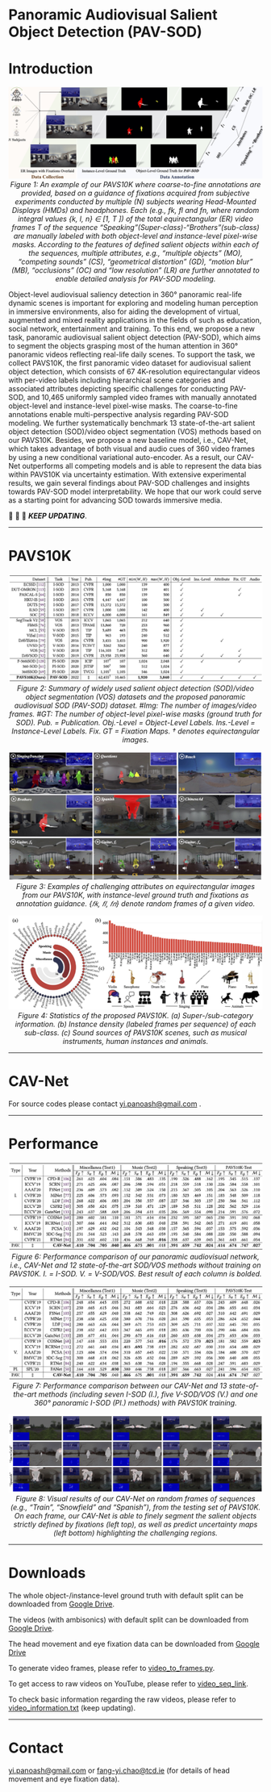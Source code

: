 # Panoramic Audiovisual Salient Object Detection (PAV-SOD)



# Introduction

<p align="center">
    <img src="./figures/fig_teaser.jpg"/> <br />
    <em> 
    Figure 1: An example of our PAVS10K where coarse-to-fine annotations are provided, based on a guidance of fixations acquired from subjective experiments conducted by multiple (N) subjects wearing Head-Mounted Displays (HMDs) and headphones. Each (e.g., fk, fl and fn, where random integral values {k, l, n} ∈ [1, T ]) of the total equirectangular (ER) video frames T of the sequence “Speaking”(Super-class)-“Brothers”(sub-class) are manually labeled with both object-level and instance-level pixel-wise masks. According to the features of defined salient objects within each of the sequences, multiple attributes, e.g., “multiple objects” (MO), “competing sounds” (CS), “geometrical distortion” (GD), “motion blur” (MB), “occlusions” (OC) and “low resolution” (LR) are further annotated to enable detailed analysis for PAV-SOD modeling.
    </em>
</p>

Object-level audiovisual saliency detection in 360° panoramic real-life dynamic scenes is important for exploring and modeling human perception in immersive environments, also for aiding the development of virtual, augmented and mixed reality applications in the fields of such as education, social network, entertainment and training. To this end, we propose a new task, panoramic audiovisual salient object detection (PAV-SOD), which aims to segment the objects grasping most of the human attention in 360° panoramic videos reflecting real-life daily scenes. To support the task, we collect PAVS10K, the first panoramic video dataset for audiovisual salient object detection, which consists of 67 4K-resolution equirectangular videos with per-video labels including hierarchical scene categories and associated attributes depicting specific challenges for conducting PAV-SOD, and 10,465 uniformly sampled video frames with manually annotated object-level and instance-level pixel-wise masks. The coarse-to-fine annotations enable multi-perspective analysis regarding PAV-SOD modeling. We further systematically benchmark 13 state-of-the-art salient object detection (SOD)/video object segmentation (VOS) methods based on our PAVS10K. Besides, we propose a new baseline model, i.e., CAV-Net, which takes advantage of both visual and audio cues of 360 video frames by using a new conditional variational auto-encoder. As a result, our CAV-Net outperforms all competing models and is able to represent the data bias within PAVS10K via uncertainty estimation. With extensive experimental results, we gain several findings about PAV-SOD challenges and insights towards PAV-SOD model interpretability. We hope that our work could serve as a starting point for advancing SOD towards immersive media.


:running: :running: :running: ***KEEP UPDATING***.

------

# PAVS10K

<p align="center">
    <img src="./figures/fig_related_datasets.jpg"/> <br />
    <em> 
    Figure 2: Summary of widely used salient object detection (SOD)/video object segmentation (VOS) datasets and the proposed panoramic audiovisual SOD (PAV-SOD) dataset. #Img: The number of images/video frames. #GT: The number of object-level pixel-wise masks (ground truth for SOD). Pub. = Publication. Obj.-Level = Object-Level Labels. Ins.-Level = Instance-Level Labels. Fix. GT = Fixation Maps. † denotes equirectangular images.
    </em>
</p>

<p align="center">
    <img src="./figures/fig_dataset_examples.jpg"/> <br />
    <em> 
    Figure 3: Examples of challenging attributes on equirectangular images from our PAVS10K, with instance-level ground truth and fixations as annotation guidance. {𝑓𝑘, 𝑓𝑙, 𝑓𝑛} denote random frames of a given video.
    </em>
</p>

<p align="center">
    <img src="./figures/fig_dataset_statistics.jpg"/> <br />
    <em> 
    Figure 4: Statistics of the proposed PAVS10K. (a) Super-/sub-category information. (b) Instance density (labeled frames per sequence) of each sub-class. (c) Sound sources of PAVS10K scenes, such as musical instruments, human instances and animals.
    </em>
</p>

------

# CAV-Net

For source codes please contact yi.panoash@gmail.com .

------

# Performance

<p align="center">
    <img src="./figures/fig_performance_wo_pavs10k.jpg"/> <br />
    <em> 
    Figure 6: Performance comparison of our panoramic audiovisual network, i.e., CAV-Net and 12 state-of-the-art SOD/VOS methods without training on PAVS10K. I. = I-SOD. V. = V-SOD/VOS. Best result of each column is bolded.
    </em>
</p>

<p align="center">
    <img src="./figures/fig_performance_w_pavs10k.jpg"/> <br />
    <em> 
    Figure 7: Performance comparison between our CAV-Net and 13 state-of-the-art methods (including seven I-SOD (I.), five V-SOD/VOS (V.) and one 360° panoramic I-SOD (PI.) methods) with PAVS10K training.
    </em>
</p>


<p align="center">
    <img src="./figures/fig_visual.jpg"/> <br />
    <em> 
    Figure 8: Visual results of our CAV-Net on random frames of sequences (e.g., “Train”, “Snowfield” and “Spanish”), from the testing set of PAVS10K. On each frame, our CAV-Net is able to finely segment the salient objects strictly defined by fixations (left top), as well as predict uncertainty maps (left bottom) highlighting the challenging regions.
    </em>
</p>

------

# Downloads

The whole object-/instance-level ground truth with default split can be downloaded from [Google Drive](https://drive.google.com/file/d/1rrxrDEIiJhLhk4SGZV0zDSqmm8HXS2yb/view?usp=sharing).

The videos (with ambisonics) with default split can be downloaded from [Google Drive](https://drive.google.com/file/d/1sMRePuHBrQyXACqlgzIz7aKzy6qV5HaP/view?usp=sharing). 

The head movement and eye fixation data can be downloaded from [Google Drive](https://drive.google.com/drive/folders/1tZDIESRiy3W2g--8lnNWag3KhpEGqTHc?usp=sharing)

To generate video frames, please refer to [video_to_frames.py](https://github.com/PanoAsh/ASOD60K/blob/main/video_to_frames.py).

To get access to raw videos on YouTube, please refer to [video_seq_link](https://github.com/PanoAsh/ASOD60K/blob/main/video_seq_link). 

To check basic information regarding the raw videos, please refer to [video_information.txt](https://github.com/PanoAsh/ASOD60K/blob/main/video_information.txt) (keep updating).

------

# Contact

yi.panoash@gmail.com 
or 
fang-yi.chao@tcd.ie (for details of head movement and eye fixation data).
